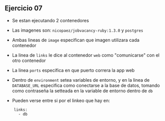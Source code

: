 ## Ejercicio 07

- Se estan ejecutando 2 contenedores 
- Las imagenes son: `nicopaez/jobvacancy-ruby:1.3.0` y `postgres` 

- Ambas lineas de `image` especifican que imagen utilizara cada contenedor
- La linea de `links` le dice al contenedor `web` como "comunicarse" con el otro contenedor
- La linea `ports` especifica en que puerto correra la app web
- Dentro de `environment` setea variables de entorno, y en la linea de `DATABASE_URL` especifica como conectarse a la base de datos, tomando como contraseña la setteada en la variable de entorno dentro de `db` 

- Pueden verse entre si por el linkeo que hay en: 
```
    links:
      - db
```